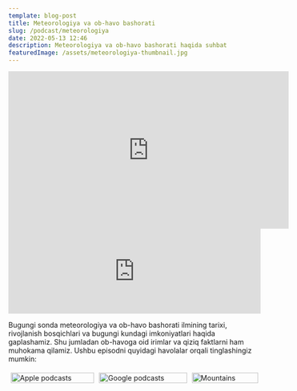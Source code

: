 ```yaml
---
template: blog-post
title: Meteorologiya va ob-havo bashorati
slug: /podcast/meteorologiya
date: 2022-05-13 12:46
description: Meteorologiya va ob-havo bashorati haqida suhbat
featuredImage: /assets/meteorologiya-thumbnail.jpg
---
```


<iframe width="560" height="315" src="https://www.youtube.com/embed/hc6HZdkStXQ" title="YouTube video player" frameborder="0" allow="accelerometer; autoplay; clipboard-write; encrypted-media; gyroscope; picture-in-picture" allowfullscreen></iframe>

<iframe style="border: none;max-width: 100%;width:1px;min-width:100%;" height="170" scrolling="no" src="https://redcircle.com/embedded-player/sh/5cf6879e-e07d-4e34-8f03-8ff07826cfe8/ep/3094c52d-e78c-4512-99c6-24e177bbe998">
</iframe>

Bugungi sonda meteorologiya va ob-havo bashorati ilmining tarixi, rivojlanish bosqichlari va bugungi kundagi imkoniyatlari haqida gaplashamiz. Shu jumladan ob-havoga oid irimlar va qiziq faktlarni ham muhokama qilamiz.
Ushbu episodni quyidagi havolalar orqali tinglashingiz mumkin:



<style>
    .row {
    display: flex;
    }

    .column {
    flex: 33.33%;
    padding: 5px;
    }
</style>

<div class="row">
  <div class="column">
    <a href="https://podcasts.apple.com/us/podcast/yap-yangi-podcast/id1624016740" ><img src="/assets/apple_badge_76.png" alt="Apple podcasts" style="width:100%"> </a>
  </div>
  <div class="column">
    <a href="https://www.google.com/podcasts?feed=aHR0cHM6Ly9mZWVkcy5yZWRjaXJjbGUuY29tLzVjZjY4NzllLWUwN2QtNGUzNC04ZjAzLThmZjA3ODI2Y2ZlOA%3D%3D"><img src="/assets/google_badge.png" alt="Google podcasts" style="width:100%"></a>
  </div>
  <div class="column">
    <a href="https://open.spotify.com/show/1wxWoN2jjmMzlSdOwuOlf2"><img src="/assets/spotify-badge.png" alt="Mountains" style="width:100%"></a>
  </div>
</div>

